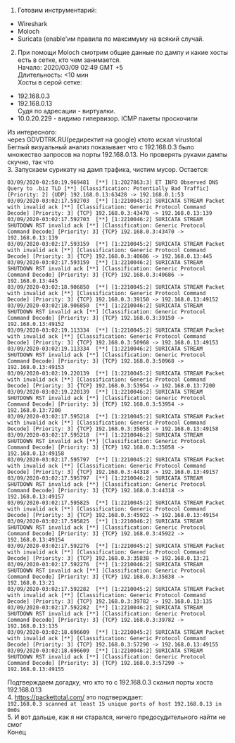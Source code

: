1. Готовим инструментарий:  
* Wireshark  
* Moloch  
* Suricata (enable'им правила по максимуму на всякий случай.  
2. При помощи Moloch смотрим общие данные по дампу и какие хосты есть в сетке, кто чем занимается.  
Начало: 2020/03/09 02:49 GMT +5  
Длительность: <10 мин  
Хосты в серой сетке:  
* 192.168.0.3
* 192.168.0.13  
Судя по адресации - виртуалки.  
* 10.0.20.229 - видимо гипервизор. ICMP пакеты проскочили
  
Из интересного:  
через GDVDTRK.RU(редиректит на google) ктото искал virustotal  
Беглый визуальный анализ показывает что с 192.168.0.3 было множество запросов на порты 192.168.0.13. Но проверять руками дампы скучно, так что  
3. Запускаем сурикату на дамп трафика, чистим мусор. Остается:
```
03/09/2020-02:50:19.969481  [**] [1:2027863:3] ET INFO Observed DNS Query to .biz TLD [**] [Classification: Potentially Bad Traffic] [Priority: 2] {UDP} 192.168.0.13:63428 -> 192.168.0.1:53
03/09/2020-03:02:17.592703  [**] [1:2210045:2] SURICATA STREAM Packet with invalid ack [**] [Classification: Generic Protocol Command Decode] [Priority: 3] {TCP} 192.168.0.3:43470 -> 192.168.0.13:139
03/09/2020-03:02:17.592703  [**] [1:2210046:2] SURICATA STREAM SHUTDOWN RST invalid ack [**] [Classification: Generic Protocol Command Decode] [Priority: 3] {TCP} 192.168.0.3:43470 -> 192.168.0.13:139
03/09/2020-03:02:17.593159  [**] [1:2210045:2] SURICATA STREAM Packet with invalid ack [**] [Classification: Generic Protocol Command Decode] [Priority: 3] {TCP} 192.168.0.3:40686 -> 192.168.0.13:445
03/09/2020-03:02:17.593159  [**] [1:2210046:2] SURICATA STREAM SHUTDOWN RST invalid ack [**] [Classification: Generic Protocol Command Decode] [Priority: 3] {TCP} 192.168.0.3:40686 -> 192.168.0.13:445
03/09/2020-03:02:18.906850  [**] [1:2210045:2] SURICATA STREAM Packet with invalid ack [**] [Classification: Generic Protocol Command Decode] [Priority: 3] {TCP} 192.168.0.3:39150 -> 192.168.0.13:49152
03/09/2020-03:02:18.906850  [**] [1:2210046:2] SURICATA STREAM SHUTDOWN RST invalid ack [**] [Classification: Generic Protocol Command Decode] [Priority: 3] {TCP} 192.168.0.3:39150 -> 192.168.0.13:49152
03/09/2020-03:02:19.113334  [**] [1:2210045:2] SURICATA STREAM Packet with invalid ack [**] [Classification: Generic Protocol Command Decode] [Priority: 3] {TCP} 192.168.0.3:50968 -> 192.168.0.13:49153
03/09/2020-03:02:19.113334  [**] [1:2210046:2] SURICATA STREAM SHUTDOWN RST invalid ack [**] [Classification: Generic Protocol Command Decode] [Priority: 3] {TCP} 192.168.0.3:50968 -> 192.168.0.13:49153
03/09/2020-03:02:19.220139  [**] [1:2210045:2] SURICATA STREAM Packet with invalid ack [**] [Classification: Generic Protocol Command Decode] [Priority: 3] {TCP} 192.168.0.3:53954 -> 192.168.0.13:7200
03/09/2020-03:02:19.220139  [**] [1:2210046:2] SURICATA STREAM SHUTDOWN RST invalid ack [**] [Classification: Generic Protocol Command Decode] [Priority: 3] {TCP} 192.168.0.3:53954 -> 192.168.0.13:7200
03/09/2020-03:02:17.595218  [**] [1:2210045:2] SURICATA STREAM Packet with invalid ack [**] [Classification: Generic Protocol Command Decode] [Priority: 3] {TCP} 192.168.0.3:35058 -> 192.168.0.13:49158
03/09/2020-03:02:17.595218  [**] [1:2210046:2] SURICATA STREAM SHUTDOWN RST invalid ack [**] [Classification: Generic Protocol Command Decode] [Priority: 3] {TCP} 192.168.0.3:35058 -> 192.168.0.13:49158
03/09/2020-03:02:17.595797  [**] [1:2210045:2] SURICATA STREAM Packet with invalid ack [**] [Classification: Generic Protocol Command Decode] [Priority: 3] {TCP} 192.168.0.3:44318 -> 192.168.0.13:49157
03/09/2020-03:02:17.595797  [**] [1:2210046:2] SURICATA STREAM SHUTDOWN RST invalid ack [**] [Classification: Generic Protocol Command Decode] [Priority: 3] {TCP} 192.168.0.3:44318 -> 192.168.0.13:49157
03/09/2020-03:02:17.595825  [**] [1:2210045:2] SURICATA STREAM Packet with invalid ack [**] [Classification: Generic Protocol Command Decode] [Priority: 3] {TCP} 192.168.0.3:45922 -> 192.168.0.13:49154
03/09/2020-03:02:17.595825  [**] [1:2210046:2] SURICATA STREAM SHUTDOWN RST invalid ack [**] [Classification: Generic Protocol Command Decode] [Priority: 3] {TCP} 192.168.0.3:45922 -> 192.168.0.13:49154
03/09/2020-03:02:17.592276  [**] [1:2210045:2] SURICATA STREAM Packet with invalid ack [**] [Classification: Generic Protocol Command Decode] [Priority: 3] {TCP} 192.168.0.3:35838 -> 192.168.0.13:21
03/09/2020-03:02:17.592276  [**] [1:2210046:2] SURICATA STREAM SHUTDOWN RST invalid ack [**] [Classification: Generic Protocol Command Decode] [Priority: 3] {TCP} 192.168.0.3:35838 -> 192.168.0.13:21
03/09/2020-03:02:17.592282  [**] [1:2210045:2] SURICATA STREAM Packet with invalid ack [**] [Classification: Generic Protocol Command Decode] [Priority: 3] {TCP} 192.168.0.3:39782 -> 192.168.0.13:135
03/09/2020-03:02:17.592282  [**] [1:2210046:2] SURICATA STREAM SHUTDOWN RST invalid ack [**] [Classification: Generic Protocol Command Decode] [Priority: 3] {TCP} 192.168.0.3:39782 -> 192.168.0.13:135
03/09/2020-03:02:18.696609  [**] [1:2210045:2] SURICATA STREAM Packet with invalid ack [**] [Classification: Generic Protocol Command Decode] [Priority: 3] {TCP} 192.168.0.3:57290 -> 192.168.0.13:49155
03/09/2020-03:02:18.696609  [**] [1:2210046:2] SURICATA STREAM SHUTDOWN RST invalid ack [**] [Classification: Generic Protocol Command Decode] [Priority: 3] {TCP} 192.168.0.3:57290 -> 192.168.0.13:49155
```
Подтверждаем догадку, что кто то с 192.168.0.3 сканил порты хоста 192.168.0.13  
4. https://packettotal.com/ это подтверждает:  
```192.168.0.3 scanned at least 15 unique ports of host 192.168.0.13 in 0m0s	```  
5. И вот дальше, как я ни старался, ничего предосудительного найти не смог     
Конец  
